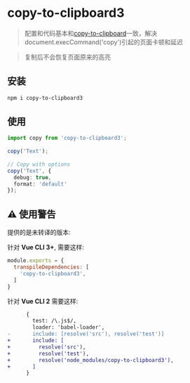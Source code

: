 # copy-to-clipboard3

> 配置和代码基本和[copy-to-clipboard](https://www.npmjs.com/package/copy-to-clipboard)一致，解决document.execCommand('copy')引起的页面卡顿和延迟

> 复制后不会恢复页面原来的高亮

## 安装

```bash
npm i copy-to-clipboard3
```

## 使用
```ts
import copy from 'copy-to-clipboard3';
 
copy('Text');
 
// Copy with options
copy('Text', {
  debug: true,
  format: 'default'
});

```

## ⚠ 使用警告

提供的是未转译的版本:

针对 **Vue CLI 3+**, 需要这样:

```js
module.exports = {
  transpileDependencies: [
    'copy-to-clipboard3',
  ]
}
```

针对 **Vue CLI 2** 需要这样:

```diff
      {
        test: /\.js$/,
        loader: 'babel-loader',
-       include: [resolve('src'), resolve('test')]
+       include: [
+         resolve('src'),
+         resolve('test'),
+         resolve('node_modules/copy-to-clipboard3'),
+       ]
      }
```